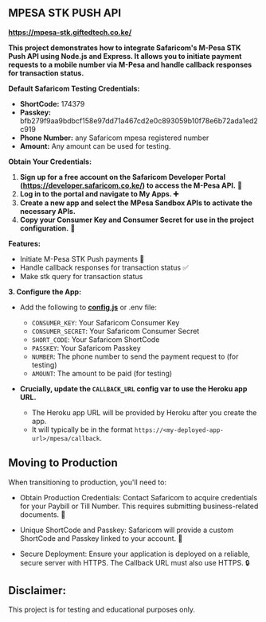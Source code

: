 ## MPESA STK PUSH API
**https://mpesa-stk.giftedtech.co.ke/**

<div align="center">

</div>

**This project demonstrates how to integrate Safaricom's M-Pesa STK Push API using Node.js and Express. It allows you to initiate payment requests to a mobile number via M-Pesa and handle callback responses for transaction status.**

**Default Safaricom Testing Credentials:**

* **ShortCode:** 174379
* **Passkey:** bfb279f9aa9bdbcf158e97dd71a467cd2e0c893059b10f78e6b72ada1ed2c919
* **Phone Number:** any Safaricom mpesa registered number 
* **Amount:** Any amount can be used for testing.

**Obtain Your Credentials:**

1. **Sign up for a free account on the Safaricom Developer Portal (https://developer.safaricom.co.ke/) to access the M-Pesa API.** 🚀
2. **Log in to the portal and navigate to **My Apps**. ➕**
3. **Create a new app and select the **MPesa Sandbox APIs** to activate the necessary APIs.**
4. **Copy your **Consumer Key** and **Consumer Secret** for use in the project configuration.** 🔑

**Features:**

* Initiate M-Pesa STK Push payments 💸
* Handle callback responses for transaction status ✅
* Make stk query for transaction status


**3. Configure the App:**

   * Add the following to **[config.js]()** or .env file:

      * `CONSUMER_KEY`: Your Safaricom Consumer Key
      * `CONSUMER_SECRET`: Your Safaricom Consumer Secret
      * `SHORT_CODE`: Your Safaricom ShortCode
      * `PASSKEY`: Your Safaricom Passkey
      * `NUMBER`: The phone number to send the payment request to (for testing)
      * `AMOUNT`: The amount to be paid (for testing)

   * **Crucially, update the `CALLBACK_URL` config var to use the Heroku app URL.** 
     - The Heroku app URL will be provided by Heroku after you create the app. 
     - It will typically be in the format `https://<my-deployed-app-url>/mpesa/callback`.



## Moving to Production
When transitioning to production, you'll need to:

 * Obtain Production Credentials: Contact Safaricom to acquire credentials for your Paybill or Till Number. This requires submitting business-related documents. 📝

 * Unique ShortCode and Passkey: Safaricom will provide a custom ShortCode and Passkey linked to your account. 🔑

 * Secure Deployment: Ensure your application is deployed on a reliable, secure server with HTTPS. The Callback URL must also use HTTPS. 🔒


## Disclaimer:
This project is for testing and educational purposes only.
